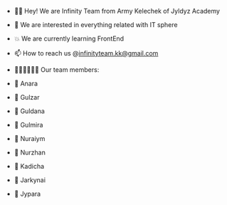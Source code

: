 - 🤩👋 Hey! We are Infinity Team from Army Kelechek of Jyldyz Academy
- 👀 We are interested in everything related with IT sphere
- 💥 We are currently learning FrontEnd 
- 📫 How to reach us @infinityteam.kk@gmail.com
- 👱🏾‍♀️👨🏾‍🦱 Our team members: 

- 🙋 Anara  
- 🙋 Gulzar
- 🙋 Guldana
- 💁 Gulmira
- 💁 Nuraiym
- 💁 Nurzhan
- 🙋 Kadicha
- 🙋 Jarkynai
- 🙋 Jypara

<!---
Infinity-2021/Infinity-2021 is a ✨ special ✨ repository because its `README.md` (this file) appears on your GitHub profile.
You can click the Preview link to take a look at your changes.
--->
